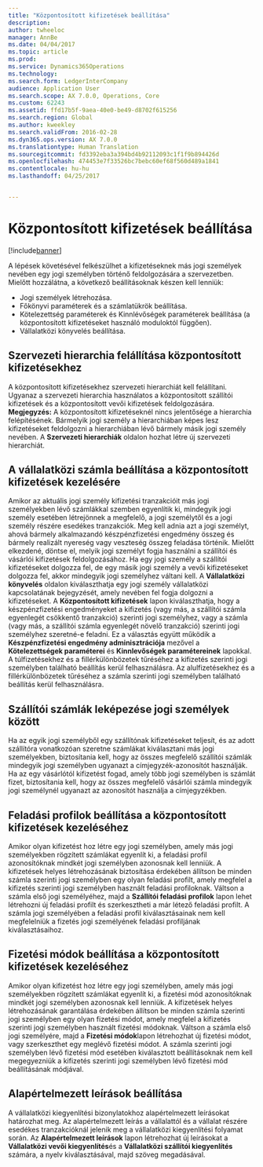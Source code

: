 ```yaml
---
title: "Központosított kifizetések beállítása"
description: 
author: twheeloc
manager: AnnBe
ms.date: 04/04/2017
ms.topic: article
ms.prod: 
ms.service: Dynamics365Operations
ms.technology: 
ms.search.form: LedgerInterCompany
audience: Application User
ms.search.scope: AX 7.0.0, Operations, Core
ms.custom: 62243
ms.assetid: ffd17b5f-9aea-40e0-be49-d8702f615256
ms.search.region: Global
ms.author: kweekley
ms.search.validFrom: 2016-02-28
ms.dyn365.ops.version: AX 7.0.0
ms.translationtype: Human Translation
ms.sourcegitcommit: fd3392eba3a394bd4b92112093c1f1f9b894426d
ms.openlocfilehash: 474453e7f33526bc7bebc60ef68f560d489a1841
ms.contentlocale: hu-hu
ms.lasthandoff: 04/25/2017


---
```


# <a name="set-up-centralized-payments"></a>Központosított kifizetések beállítása

[!include[banner](../includes/banner.md)]




A lépések követésével felkészülhet a kifizetéseknek más jogi személyek nevében egy jogi személyben történő feldolgozására a szervezetben. Mielőtt hozzálátna, a következő beállításoknak készen kell lenniük:

-   Jogi személyek létrehozása.
-   Főkönyvi paraméterek és a számlatükrök beállítása.
-   Kötelezettség paraméterek és Kinnlévőségek paraméterek beállítása (a központosított kifizetéseket használó moduloktól függően).
-   Vállalatközi könyvelés beállítása.

## <a name="set-up-an-organizational-hierarchy-for-centralized-payments"></a>Szervezeti hierarchia felállítása központosított kifizetésekhez
A központosított kifizetésekhez szervezeti hierarchiát kell felállítani. Ugyanaz a szervezeti hierarchia használatos a központosított szállítói kifizetések és a központosított vevői kifizetések feldolgozására. **Megjegyzés:** A központosított kifizetéseknél nincs jelentősége a hierarchia felépítésének. Bármelyik jogi személy a hierarchiában képes lesz kifizetéseket feldolgozni a hierarchiában lévő bármely másik jogi személy nevében. A **Szervezeti hierarchiák** oldalon hozhat létre új szervezeti hierarchiát.

## <a name="set-up-an-intercompany-account-for-centralized-payments"></a>A vállalatközi számla beállítása a központosított kifizetések kezelésére
Amikor az aktuális jogi személy kifizetési tranzakcióit más jogi személyekben lévő számlákkal szemben egyenlítik ki, mindegyik jogi személy esetében létrejönnek a megfelelő, a jogi személytől és a jogi személy részére esedékes tranzakciók. Meg kell adnia azt a jogi személyt, ahová bármely alkalmazandó készpénzfizetési engedmény összeg és bármely realizált nyereség vagy veszteség összeg feladása történik. Mielőtt elkezdené, döntse el, melyik jogi személyt fogja használni a szállítói és vásárlói kifizetések feldolgozásához. Ha egy jogi személy a szállítói kifizetéseket dolgozza fel, de egy másik jogi személy a vevői kifizetéseket dolgozza fel, akkor mindegyik jogi személyhez váltani kell. A **Vállalatközi könyvelés** oldalon kiválaszthatja egy jogi személy vállalatközi kapcsolatának bejegyzését, amely nevében fel fogja dolgozni a kifizetéseket. A **Központosított kifizetések** lapon kiválaszthatja, hogy a készpénzfizetési engedményeket a kifizetés (vagy más, a szállítói számla egyenlegét csökkentő tranzakció) szerinti jogi személyhez, vagy a számla (vagy más, a szállítói számla egyenlegét növelő tranzakció) szerinti jogi személyhez szeretné-e feladni. Ez a választás együtt működik a **Készpénzfizetési engedmény adminisztrációja** mezővel a **Kötelezettségek paraméterei** és **Kinnlevőségek paramétereinek** lapokkal. A túlfizetésekhez és a fillérkülönbözetek tűréséhez a kifizetés szerinti jogi személyben található beállítás kerül felhasználásra. Az alulfizetésekhez és a fillérkülönbözetek tűréséhez a számla szerinti jogi személyben található beállítás kerül felhasználásra.

## <a name="map-vendor-accounts-across-legal-entities"></a>Szállítói számlák leképezése jogi személyek között
Ha az egyik jogi személyből egy szállítónak kifizetéseket teljesít, és az adott szállítóra vonatkozóan szeretne számlákat kiválasztani más jogi személyekben, biztosítania kell, hogy az összes megfelelő szállítói számlák mindegyik jogi személyben ugyanazt a címjegyzék-azonosítót használják. Ha az egy vásárlótól kifizetést fogad, amely több jogi személyben is számlát fizet, biztosítania kell, hogy az összes megfelelő vásárlói számla mindegyik jogi személynél ugyanazt az azonosítót használja a címjegyzékben.

## <a name="set-up-posting-profiles-for-centralized-payments"></a>Feladási profilok beállítása a központosított kifizetések kezeléséhez
Amikor olyan kifizetést hoz létre egy jogi személyben, amely más jogi személyekben rögzített számlákat egyenlít ki, a feladási profil azonosítóknak mindkét jogi személyben azonosnak kell lenniük. A kifizetések helyes létrehozásának biztosítása érdekében állítson be minden számla szerinti jogi személyben egy olyan feladási profilt, amely megfelel a kifizetés szerinti jogi személyben használt feladási profiloknak. Váltson a számla első jogi személyéhez, majd a **Szállítói feladási profilok** lapon lehet létrehozni új feladási profilt és szerkesztheti a már létező feladási profilt. A számla jogi személyében a feladási profil kiválasztásainak nem kell megfelelniük a fizetés jogi személyének feladási profiljának kiválasztásaihoz.

## <a name="set-up-methods-of-payment-for-centralized-payments"></a>Fizetési módok beállítása a központosított kifizetések kezeléséhez
Amikor olyan kifizetést hoz létre egy jogi személyben, amely más jogi személyekben rögzített számlákat egyenlít ki, a fizetési mód azonosítóknak mindkét jogi személyben azonosnak kell lenniük. A kifizetések helyes létrehozásának garantálása érdekében állítson be minden számla szerinti jogi személyben egy olyan fizetési módot, amely megfelel a kifizetés szerinti jogi személyben használt fizetési módoknak. Váltson a számla első jogi személyére, majd a **Fizetési módok**lapon létrehozhat új fizetési módot, vagy szerkeszthet egy meglévő fizetési módot. A számla szerinti jogi személyben lévő fizetési mód esetében kiválasztott beállításoknak nem kell megegyezniük a kifizetés szerinti jogi személyben lévő fizetési mód beállításának módjával.

## <a name="set-up-default-descriptions"></a>Alapértelmezett leírások beállítása
A vállalatközi kiegyenlítési bizonylatokhoz alapértelmezett leírásokat határozhat meg. Az alapértelmezett leírás a vállalattól és a vállalat részére esedékes tranzakcióknál jelenik meg a vállalatközi kiegyenlítési folyamat során. Az **Alapértelmezett leírások** lapon létrehozhat új leírásokat a **Vállalatközi vevői kiegyenlítés**és a **Vállalatközi szállítói kiegyenlítés** számára, a nyelv kiválasztásával, majd szöveg megadásával.




